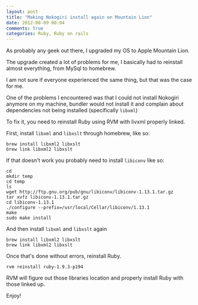 ```yaml
---
layout: post
title: "Making Nokogiri install again on Mountain Lion"
date: 2012-08-09 00:04
comments: true
categories: Ruby, Ruby on rails
---
```


As probably any geek out there, I upgraded my OS to Apple Mountain Lion.

The upgrade created a lot of problems for me, I basically had to reinstall almost everything, from MySql to homebrew.

I am not sure if everyone experienced the same thing, but that was the case for me.

One of the problems I encountered was that I could not install Nokogiri anymore on my machine, bundler would not install it and complain about dependencies not being installed (specifically `libxml`)

To fix it, you need to reinstall Ruby using RVM with livxml properly linked.

First, install `libxml` and `libxslt` through homebrew, like so:

```
brew install libxml2 libxslt
brew link libxml2 libxslt
```

If that doesn't work you probably need to install `libiconv` like so:

```
cd	
mkdir temp
cd temp
ls
wget http://ftp.gnu.org/pub/gnu/libiconv/libiconv-1.13.1.tar.gz
tar xvfz libiconv-1.13.1.tar.gz
cd libiconv-1.13.1
./configure --prefix=/usr/local/Cellar/libiconv/1.13.1
make
sudo make install
```

And then install `libxml` and `libxslt` again

```
brew install libxml2 libxslt
brew link libxml2 libxslt
```

Once that's done without errors, reinstall Ruby.

```
rvm reinstall ruby-1.9.3-p194
```

RVM will figure out those libraries location and properly install Ruby with those linked up.

Enjoy!